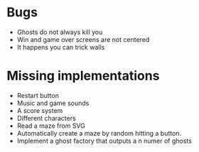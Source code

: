 # Bugs
- Ghosts do not always kill you
- Win and game over screens are not centered
- It happens you can trick walls

# Missing implementations
- Restart button
- Music and game sounds
- A score system
- Different characters
- Read a maze from SVG
- Automatically create a maze by random hitting a button.
- Implement a ghost factory that outputs a n numer of ghosts